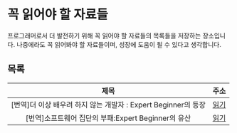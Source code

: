 # 꼭 읽어야 할 자료들
프로그래머로서 더 발전하기 위해 꼭 읽어야 할 자료들의 목록들을 저장하는 장소입니다. 나중에라도 꼭 읽어봐야 할 자료들이며, 성장에 도움이 될 수 있다고 생각합니다.

## 목록
|제목|주소|
|:---:|:---:|
|[번역]더 이상 배우려 하지 않는 개발자 : Expert Beginner의 등장|[읽기](https://medium.com/@jwyeom63/더-이상-배우려-하지-않는-개발자-expert-beginner의-등장-dd40c40aeedf)|
|[번역]소프트웨어 집단의 부패:Expert Beginner의 유산|[읽기](https://medium.com/@jwyeom63/소프트웨어-집단의-부패-expert-beginner의-유산-9d226b6ebde2)|